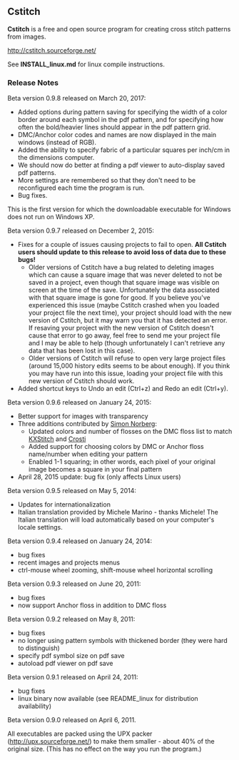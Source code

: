 Cstitch
-------
**Cstitch** is a free and open source program for creating cross stitch
patterns from images.

http://cstitch.sourceforge.net/

See **INSTALL_linux.md** for linux compile instructions.

### Release Notes ###
Beta version 0.9.8 released on March 20, 2017:
* Added options during pattern saving for specifying the width of a color border
  around each symbol in the pdf pattern, and for specifying how often the
  bold/heavier lines should appear in the pdf pattern grid.
* DMC/Anchor color codes and names are now displayed in the main windows (instead
  of RGB).
* Added the ability to specify fabric of a particular squares per inch/cm in the
  dimensions computer.
* We should now do better at finding a pdf viewer to auto-display saved pdf
  patterns.
* More settings are remembered so that they don't need to be reconfigured each
  time the program is run.
* Bug fixes.

This is the first version for which the downloadable executable for Windows does
not run on Windows XP.

Beta version 0.9.7 released on December 2, 2015:
* Fixes for a couple of issues causing projects to fail to open. **All Cstitch
  users should update to this release to avoid loss of data due to these
  bugs!**
    * Older versions of Cstitch have a bug related to deleting images which can
      cause a square image that was never deleted to not be saved in a project,
      even though that square image was visible on screen at the time of the
      save.  Unfortunately the data associated with that square image is gone
      for good.  If you believe you've experienced this issue (maybe Cstitch
      crashed when you loaded your project file the next time), your project
      should load with the new version of Cstitch, but it may warn you that it
      has detected an error.  If resaving your project with the new version of
      Cstitch doesn't cause that error to go away, feel free to send me your
      project file and I may be able to help (though unfortunately I can't
      retrieve any data that has been lost in this case).
    * Older versions of Cstitch will refuse to open very large project files
      (around 15,000 history edits seems to be about enough).  If you think
      you may have run into this issue, loading your project file with this
      new version of Cstitch should work.
* Added shortcut keys to Undo an edit (Ctrl+z) and Redo an edit (Ctrl+y).

Beta version 0.9.6 released on January 24, 2015:
* Better support for images with transparency
* Three additions contributed by [Simon Norberg](https://github.com/Norberg):
    * Updated colors and number of flosses on the DMC floss list to match
      [KXStitch](http://sourceforge.net/projects/kxstitch/) and
      [Crosti](http://sourceforge.net/projects/crosti/)
    * Added support for choosing colors by DMC or Anchor floss name/number
      when editing your pattern
    * Enabled 1-1 squaring; in other words, each pixel of your original
    image becomes a square in your final pattern
* April 28, 2015 update: bug fix (only affects Linux users)

Beta version 0.9.5 released on May 5, 2014:
* Updates for internationalization
* Italian translation provided by Michele Marino - thanks Michele!  The
  Italian translation will load automatically based on your computer's
  locale settings.

Beta version 0.9.4 released on January 24, 2014:
* bug fixes
* recent images and projects menus
* ctrl-mouse wheel zooming, shift-mouse wheel horizontal scrolling

Beta version 0.9.3 released on June 20, 2011:
* bug fixes
* now support Anchor floss in addition to DMC floss

Beta version 0.9.2 released on May 8, 2011:
* bug fixes
* no longer using pattern symbols with thickened border (they were hard to distinguish)
* specify pdf symbol size on pdf save
* autoload pdf viewer on pdf save

Beta version 0.9.1 released on April 24, 2011:
* bug fixes
* linux binary now available (see README_linux for distribution availability)

Beta version 0.9.0 released on April 6, 2011.

All executables are packed using the UPX packer
(http://upx.sourceforge.net/) to make them smaller - about 40% of the
original size.  (This has no effect on the way you run the program.)


